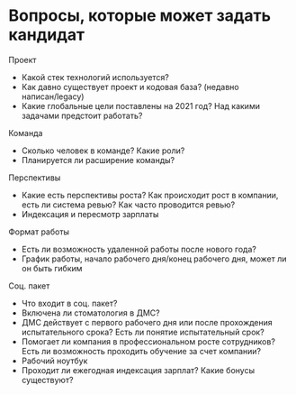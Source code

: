 # Вопросы, которые может задать кандидат

Проект
- Какой стек технологий используется?
- Как давно существует проект и кодовая база? (недавно написан/legacy)
- Какие глобальные цели поставлены на 2021 год? Над какими задачами предстоит работать?

Команда
- Сколько человек в команде? Какие роли?
- Планируется ли расширение команды?

Перспективы
- Какие есть перспективы роста? Как происходит рост в компании, есть ли система ревью? Как часто проводится ревью?
- Индексация и пересмотр зарплаты

Формат работы
- Есть ли возможность удаленной работы после нового года?
- График работы, начало рабочего дня/конец рабочего дня, может ли он быть гибким

Соц. пакет
- Что входит в соц. пакет?
- Включена ли стоматология в ДМС?
- ДМС действует с первого рабочего дня или после прохождения испытательного срока? Есть ли понятие испытательный срок?
- Помогает ли компания в профессиональном росте сотрудников? Есть ли возможность проходить обучение за счет компании?
- Рабочий ноутбук
- Проходит ли ежегодная индексация зарплат? Какие бонусы существуют?
